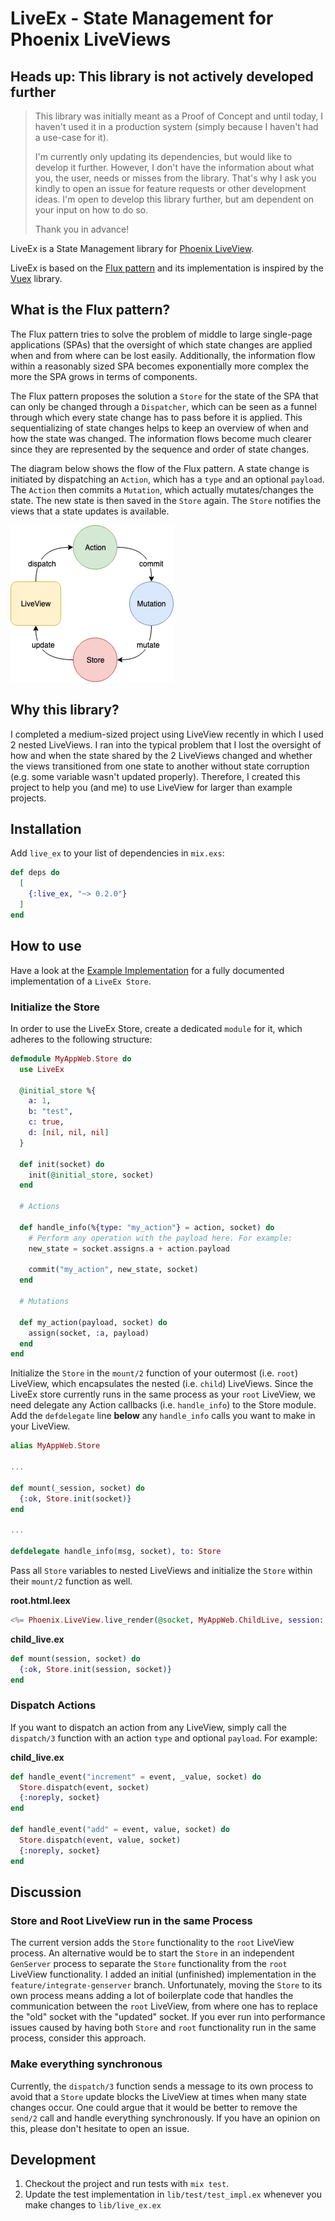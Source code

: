 # LiveEx - State Management for Phoenix LiveViews

## Heads up: This library is not actively developed further
> This library was initially meant as a Proof of Concept and until today, I haven't used it in a production system (simply because I haven't had a use-case for it).
>
> I'm currently only updating its dependencies, but would like to develop it further. However, I don't have the information about what you, the user, needs or misses from the library. That's why I ask you kindly to open an issue for feature requests or other development ideas. I'm open to develop this library further, but am dependent on your input on how to do so.
> 
> Thank you in advance!

LiveEx is a State Management library for [Phoenix LiveView](https://github.com/phoenixframework/phoenix_live_view).

LiveEx is based on the [Flux pattern](https://github.com/facebook/flux/tree/master/examples/flux-concepts)
and its implementation is inspired by the [Vuex](https://vuex.vuejs.org/) library.

## What is the Flux pattern?

The Flux pattern tries to solve the problem of middle to large single-page applications (SPAs) that
the oversight of which state changes are applied when and from where can be lost easily. Additionally, the
information flow within a reasonably sized SPA becomes exponentially more complex the more the SPA grows in terms of components.

The Flux pattern proposes the solution a `Store` for the state of the SPA that can only be changed through a `Dispatcher`,
which can be seen as a funnel through which every state change has to pass before it is applied. This sequentializing of
state changes helps to keep an overview of when and how the state was changed. The information flows become much clearer
since they are represented by the sequence and order of state changes.

The diagram below shows the flow of the Flux pattern. A state change is initiated by dispatching an `Action`, which has a `type` and an optional `payload`.
The `Action` then commits a `Mutation`, which actually mutates/changes the state. The new state is then saved in the `Store` again. The `Store` notifies
the views that a state updates is available.

![flux pattern diagram](/docs/images/flux.png)

## Why this library?

I completed a medium-sized project using LiveView recently in which I used 2 nested LiveViews. I ran into the typical problem that I lost the oversight of how and when the state shared by the 2 LiveViews changed and whether the views transitioned from one state to another without state corruption (e.g. some variable wasn't updated properly). Therefore, I created this project to help you (and me) to use LiveView for larger than example projects.

## Installation

Add `live_ex` to your list of dependencies in `mix.exs`:

```elixir
def deps do
  [
    {:live_ex, "~> 0.2.0"}
  ]
end
```

## How to use

Have a look at the [Example Implementation](https://github.com/PJUllrich/LiveEx/blob/master/lib/example/example.ex) for a fully documented implementation of a `LiveEx Store`.

### Initialize the Store

In order to use the LiveEx Store, create a dedicated `module` for it, which adheres to the following structure:

```elixir
defmodule MyAppWeb.Store do
  use LiveEx

  @initial_store %{
    a: 1,
    b: "test",
    c: true,
    d: [nil, nil, nil]
  }

  def init(socket) do
    init(@initial_store, socket)
  end

  # Actions

  def handle_info(%{type: "my_action"} = action, socket) do
    # Perform any operation with the payload here. For example:
    new_state = socket.assigns.a + action.payload

    commit("my_action", new_state, socket)
  end

  # Mutations

  def my_action(payload, socket) do
    assign(socket, :a, payload)
  end
end
```

Initialize the `Store` in the `mount/2` function of your outermost (i.e. `root`) LiveView, which encapsulates the nested (i.e. `child`) LiveViews. Since the LiveEx store currently runs in the same process as your `root` LiveView, we need delegate any Action callbacks (i.e. `handle_info`) to the Store module. Add the `defdelegate` line **below** any `handle_info` calls you want to make in your LiveView.

```elixir
alias MyAppWeb.Store

...

def mount(_session, socket) do
  {:ok, Store.init(socket)}
end

...

defdelegate handle_info(msg, socket), to: Store
```

Pass all `Store` variables to nested LiveViews and initialize the `Store` within their `mount/2` function as well.

**root.html.leex**

```elixir
<%= Phoenix.LiveView.live_render(@socket, MyAppWeb.ChildLive, session: Map.take(assigns, [:a, :b, :c, :d])) %>
```

**child_live.ex**

```elixir
def mount(session, socket) do
  {:ok, Store.init(session, socket)}
end
```

### Dispatch Actions

If you want to dispatch an action from any LiveView, simply call the `dispatch/3` function with an action `type` and optional `payload`. For example:

**child_live.ex**

```elixir
def handle_event("increment" = event, _value, socket) do
  Store.dispatch(event, socket)
  {:noreply, socket}
end

def handle_event("add" = event, value, socket) do
  Store.dispatch(event, value, socket)
  {:noreply, socket}
end
```

## Discussion

### Store and Root LiveView run in the same Process

The current version adds the `Store` functionality to the `root` LiveView process. An alternative would be to start the `Store` in an independent `GenServer` process to separate the `Store` functionality from the `root` LiveView functionality. I added an initial (unfinished) implementation in the `feature/integrate-genserver` branch. Unfortunately, moving the `Store` to its own process means adding a lot of boilerplate code that handles the communication between the `root` LiveView, from where one has to replace the "old" socket with the "updated" socket.
If you ever run into performance issues caused by having both `Store` and `root` functionality run in the same process, consider this approach.

### Make everything synchronous

Currently, the `dispatch/3` function sends a message to its own process to avoid that a `Store` update blocks the LiveView at times when many state changes occur. One could argue that it would be better to remove the `send/2` call and handle everything synchronously. If you have an opinion on this, please don't hesitate to open an issue.

## Development

1. Checkout the project and run tests with `mix test`.
1. Update the test implementation in `lib/test/test_impl.ex` whenever you make changes to `lib/live_ex.ex`
